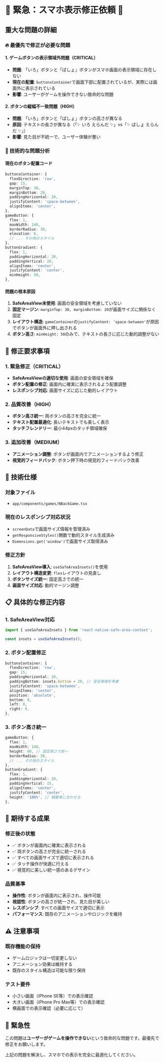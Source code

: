 # 🚨 緊急：スマホ表示修正依頼 🚨

## 重大な問題の詳細

### 🔥 最優先で修正が必要な問題

#### 1. ゲームボタンの表示領域外問題（CRITICAL）
- **問題**: 「いろ」ボタンと「ばしょ」ボタンがスマホ画面の表示領域に存在しない
- **現在の配置**: `buttonsContainer`で画面下部に配置されているが、実際には画面外に表示されている
- **影響**: ユーザーがゲームを操作できない致命的な問題

#### 2. ボタンの縦幅不一致問題（HIGH）
- **問題**: 「いろ」ボタンと「ばしょ」ボタンの高さが異なる
- **原因**: テキストの長さが異なる（「✨ いろ えらんだ ✨」vs「✨ ばしょ えらんだ ✨」）
- **影響**: 見た目が不統一で、ユーザー体験が悪い

### 📱 技術的な問題分析

#### 現在のボタン配置コード
```typescript
buttonsContainer: {
  flexDirection: 'row',
  gap: 15,
  marginTop: 30,
  marginBottom: 20,
  paddingHorizontal: 20,
  justifyContent: 'space-between',
  alignItems: 'center',
},
gameButton: {
  flex: 1,
  maxWidth: 140,
  borderRadius: 30,
  elevation: 8,
  // ... その他のスタイル
},
buttonGradient: {
  flex: 1,
  paddingHorizontal: 20,
  paddingVertical: 20,
  alignItems: 'center',
  justifyContent: 'center',
  minHeight: 50,
},
```

#### 問題の根本原因
1. **SafeAreaView未使用**: 画面の安全領域を考慮していない
2. **固定マージン**: `marginTop: 30, marginBottom: 20`が画面サイズに関係なく固定
3. **レイアウト構造**: `gameContainer`の`justifyContent: 'space-between'`が原因でボタンが画面外に押し出される
4. **ボタン高さ**: `minHeight: 50`のみで、テキストの長さに応じた動的調整がない

## 🎯 修正要求事項

### 1. 緊急修正（CRITICAL）
- **SafeAreaViewの適切な使用**: 画面の安全領域を確保
- **ボタン配置の修正**: 画面内に確実に表示されるよう配置調整
- **レスポンシブ対応**: 画面サイズに応じた動的レイアウト

### 2. 品質改善（HIGH）
- **ボタン高さ統一**: 両ボタンの高さを完全に統一
- **テキスト配置最適化**: 長いテキストでも美しく表示
- **タッチフレンドリー**: 最小44pxのタッチ領域確保

### 3. 追加改善（MEDIUM）
- **アニメーション調整**: ボタンが画面内でアニメーションするよう修正
- **視覚的フィードバック**: ボタン押下時の視覚的フィードバック改善

## 🔧 技術仕様

### 対象ファイル
- `app/components/games/NBackGame.tsx`

### 現在のレスポンシブ対応状況
- `screenData`で画面サイズ情報を管理済み
- `getResponsiveStyles()`関数で動的スタイル生成済み
- `Dimensions.get('window')`で画面サイズ取得済み

### 修正方針
1. **SafeAreaView導入**: `useSafeAreaInsets()`を使用
2. **レイアウト構造変更**: `flex`レイアウトの見直し
3. **ボタンサイズ統一**: 固定高さでの統一
4. **画面サイズ対応**: 動的マージン調整

## 📋 具体的な修正内容

### 1. SafeAreaView対応
```typescript
import { useSafeAreaInsets } from 'react-native-safe-area-context';

const insets = useSafeAreaInsets();
```

### 2. ボタン配置修正
```typescript
buttonsContainer: {
  flexDirection: 'row',
  gap: 15,
  paddingHorizontal: 20,
  paddingBottom: insets.bottom + 20, // 安全領域を考慮
  justifyContent: 'space-between',
  alignItems: 'center',
  position: 'absolute',
  bottom: 0,
  left: 0,
  right: 0,
},
```

### 3. ボタン高さ統一
```typescript
gameButton: {
  flex: 1,
  maxWidth: 140,
  height: 60, // 固定高さで統一
  borderRadius: 30,
  // ... その他のスタイル
},
buttonGradient: {
  flex: 1,
  paddingHorizontal: 20,
  paddingVertical: 15,
  alignItems: 'center',
  justifyContent: 'center',
  height: '100%', // 親要素に合わせる
},
```

## 🎨 期待する成果

### 修正後の状態
- ✅ ボタンが画面内に確実に表示される
- ✅ 両ボタンの高さが完全に統一される
- ✅ すべての画面サイズで適切に表示される
- ✅ タッチ操作が快適に行える
- ✅ 視覚的に美しい統一感のあるデザイン

### 品質基準
- **操作性**: ボタンが画面内に表示され、操作可能
- **視認性**: ボタンの高さが統一され、見た目が美しい
- **レスポンシブ**: すべての画面サイズで適切に表示
- **パフォーマンス**: 既存のアニメーションやロジックを維持

## ⚠️ 注意事項

### 既存機能の保持
- ゲームロジックは一切変更しない
- アニメーション効果は維持する
- 既存のスタイル構造は可能な限り保持

### テスト要件
- 小さい画面（iPhone SE等）での表示確認
- 大きい画面（iPhone Pro Max等）での表示確認
- 横画面での表示確認（必要に応じて）

## 🚀 緊急性

この問題は**ユーザーがゲームを操作できない**という致命的な問題です。最優先で修正をお願いします。

上記の問題を解決し、スマホでの表示を完全に最適化してください。 